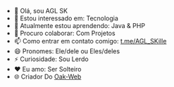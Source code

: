 - 👋 Olá, sou AGL SK
- 👀 Estou interessado em: Tecnologia
- 🌱 Atualmente estou aprendendo: Java & PHP
- 💞️ Procuro colaborar: Com Projetos
- 📫 Como entrar em contato comigo: [t.me/AGL_SKille](https://t.me/AGL_SKille)
- 😄 Pronomes: Ele/dele ou Eles/deles
- ⚡ Curiosidade: Sou Lerdo
- ❤ Eu amo: Ser Solteiro
- 🌐 Criador Do [Oak-Web](https://github.com/Oak-Store/Oak-Web)
